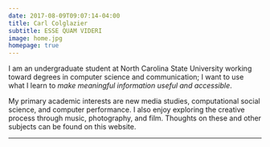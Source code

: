 ```yaml
---
date: 2017-08-09T09:07:14-04:00
title: Carl Colglazier
subtitle: ESSE QUAM VIDERI
image: home.jpg
homepage: true
---
```


I am an undergraduate student at North Carolina State University
working toward degrees in computer science and communication; I want
to use what I learn to *make meaningful information useful and
accessible*.


My primary academic interests are new media studies, computational
social science, and computer performance. I also enjoy exploring the
creative process through music, photography, and film. Thoughts on
these and other subjects can be found on this website.

- - -
